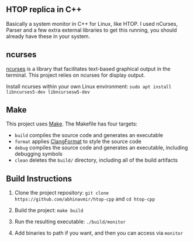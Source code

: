 ## HTOP replica in C++ 

Basically a system monitor in C++ for Linux, like HTOP. I used nCurses, Parser and a few extra external libraries to get this running, you should already have these in your system. 
## ncurses
[ncurses](https://www.gnu.org/software/ncurses/) is a library that facilitates text-based graphical output in the terminal. This project relies on ncurses for display output.

Install ncurses within your own Linux environment: `sudo apt install libncurses5-dev libncursesw5-dev`

## Make
This project uses [Make](https://www.gnu.org/software/make/). The Makefile has four targets:
* `build` compiles the source code and generates an executable
* `format` applies [ClangFormat](https://clang.llvm.org/docs/ClangFormat.html) to style the source code
* `debug` compiles the source code and generates an executable, including debugging symbols
* `clean` deletes the `build/` directory, including all of the build artifacts

## Build Instructions

1. Clone the project repository: `git clone https://github.com/abhinavmir/htop-cpp` and `cd htop-cpp`

2. Build the project: `make build`

3. Run the resulting executable: `./build/monitor`

4. Add binaries to path if you want, and then you can access via `monitor`

